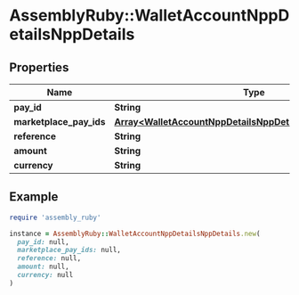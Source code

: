# AssemblyRuby::WalletAccountNppDetailsNppDetails

## Properties

| Name | Type | Description | Notes |
| ---- | ---- | ----------- | ----- |
| **pay_id** | **String** |  | [optional] |
| **marketplace_pay_ids** | [**Array&lt;WalletAccountNppDetailsNppDetailsMarketplacePayIds&gt;**](WalletAccountNppDetailsNppDetailsMarketplacePayIds.md) |  | [optional] |
| **reference** | **String** |  | [optional] |
| **amount** | **String** |  | [optional] |
| **currency** | **String** |  | [optional] |

## Example

```ruby
require 'assembly_ruby'

instance = AssemblyRuby::WalletAccountNppDetailsNppDetails.new(
  pay_id: null,
  marketplace_pay_ids: null,
  reference: null,
  amount: null,
  currency: null
)
```

